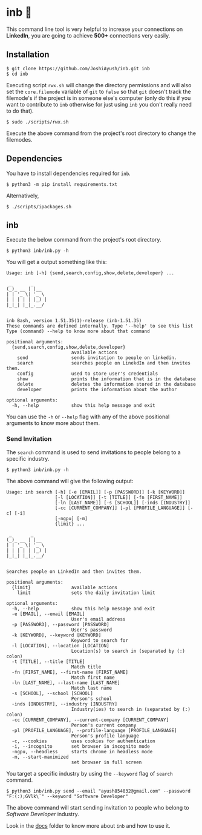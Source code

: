 # inb 🤖

This command line tool is very helpful to increase your connections on **LinkedIn**, you are going to achieve **500+** connections
very easily.

## Installation

```shell
$ git clone https://github.com/JoshiAyush/inb.git inb
$ cd inb
```

Executing script `rwx.sh` will change the directory permissions and will also set the `core.filemode` variable of `git` to `false`
so that `git` doesn't track the filemode's if the project is in someone else's computer (only do this if you want to contribute to
`inb` otherwise for just using `inb` you don't really need to do that).

```shell
$ sudo ./scripts/rwx.sh
```

Execute the above command from the project's root directory to change the filemodes.

## Dependencies

You have to install dependencies required for `inb`.

```shell
$ python3 -m pip install requirements.txt
```

Alternatively,

```shell
$ ./scripts/ipackages.sh
```

## inb

Execute the below command from the project's root directory.

```shell
$ python3 inb/inb.py -h
```

You will get a output something like this:

```
Usage: inb [-h] {send,search,config,show,delete,developer} ...

 _       _
(_)_ __ | |__
| | '_ \| '_ \
| | | | | |_) |
|_|_| |_|_.__/


inb Bash, version 1.51.35(1)-release (inb-1.51.35)
These commands are defined internally. Type '--help' to see this list
Type (command) --help to know more about that command

positional arguments:
  {send,search,config,show,delete,developer}
                        available actions
    send                sends invitation to people on linkedin.
    search              searches people on LinekdIn and then invites them.
    config              used to store user's credentials
    show                prints the information that is in the database
    delete              deletes the information stored in the database
    developer           prints the information about the author

optional arguments:
  -h, --help            show this help message and exit
```

You can use the `-h` or `--help` flag with any of the above positional arguments to know more about them.

### Send Invitation

The `search` command is used to send invitations to people belong to a specific industry.

```shell
$ python3 inb/inb.py -h
```

The above command will give the following output:

```
Usage: inb search [-h] [-e [EMAIL]] [-p [PASSWORD]] [-k [KEYWORD]]
                  [-l [LOCATION]] [-t [TITLE]] [-fn [FIRST_NAME]]
                  [-ln [LAST_NAME]] [-s [SCHOOL]] [-inds [INDUSTRY]]
                  [-cc [CURRENT_COMPANY]] [-pl [PROFILE_LANGUAGE]] [-c] [-i]
                  [-ngpu] [-m]
                  {limit} ...

 _       _     
(_)_ __ | |__  
| | '_ \| '_ \ 
| | | | | |_) |
|_|_| |_|_.__/ 
               

Searches people on LinkedIn and then invites them.

positional arguments:
  {limit}               available actions
    limit               sets the daily invitation limit

optional arguments:
  -h, --help            show this help message and exit
  -e [EMAIL], --email [EMAIL]
                        User's email address
  -p [PASSWORD], --password [PASSWORD]
                        User's password
  -k [KEYWORD], --keyword [KEYWORD]
                        Keyword to search for
  -l [LOCATION], --location [LOCATION]
                        Location(s) to search in (separated by (:) colon)
  -t [TITLE], --title [TITLE]
                        Match title
  -fn [FIRST_NAME], --first-name [FIRST_NAME]
                        Match first name
  -ln [LAST_NAME], --last-name [LAST_NAME]
                        Match last name
  -s [SCHOOL], --school [SCHOOL]
                        Person's school
  -inds [INDUSTRY], --industry [INDUSTRY]
                        Industry(ies) to search in (separated by (:) colon)
  -cc [CURRENT_COMPANY], --current-company [CURRENT_COMPANY]
                        Person's current company
  -pl [PROFILE_LANGUAGE], --profile-language [PROFILE_LANGUAGE]
                        Person's profile language
  -c, --cookies         uses cookies for authentication
  -i, --incognito       set browser in incognito mode
  -ngpu, --headless     starts chrome in headless mode
  -m, --start-maximized
                        set browser in full screen
```

You target a specific industry by using the `--keyword` flag of `search` command.

```shell
$ python3 inb/inb.py send --email "ayush854032@gmail.com" --password "F:(:);GVlk\`" --keyword "Software Developer"
```

The above command will start sending invitation to people who belong to _Software Developer_ industry.

Look in the [docs][_docs] folder to know more about `inb` and how to use it.

<!-- Definitions -->

[_docs]: https://github.com/JoshiAyush/inb/tree/master/docs
